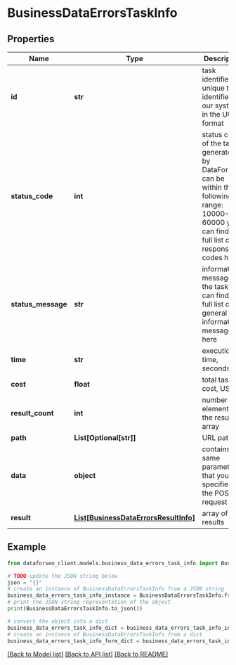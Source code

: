 # BusinessDataErrorsTaskInfo


## Properties

Name | Type | Description | Notes
------------ | ------------- | ------------- | -------------
**id** | **str** | task identifier unique task identifier in our system in the UUID format | [optional] 
**status_code** | **int** | status code of the task generated by DataForSEO, can be within the following range: 10000-60000 you can find the full list of the response codes here | [optional] 
**status_message** | **str** | informational message of the task you can find the full list of general informational messages here | [optional] 
**time** | **str** | execution time, seconds | [optional] 
**cost** | **float** | total tasks cost, USD | [optional] 
**result_count** | **int** | number of elements in the result array | [optional] 
**path** | **List[Optional[str]]** | URL path | [optional] 
**data** | **object** | contains the same parameters that you specified in the POST request | [optional] 
**result** | [**List[BusinessDataErrorsResultInfo]**](BusinessDataErrorsResultInfo.md) | array of results | [optional] 

## Example

```python
from dataforseo_client.models.business_data_errors_task_info import BusinessDataErrorsTaskInfo

# TODO update the JSON string below
json = "{}"
# create an instance of BusinessDataErrorsTaskInfo from a JSON string
business_data_errors_task_info_instance = BusinessDataErrorsTaskInfo.from_json(json)
# print the JSON string representation of the object
print(BusinessDataErrorsTaskInfo.to_json())

# convert the object into a dict
business_data_errors_task_info_dict = business_data_errors_task_info_instance.to_dict()
# create an instance of BusinessDataErrorsTaskInfo from a dict
business_data_errors_task_info_form_dict = business_data_errors_task_info.from_dict(business_data_errors_task_info_dict)
```
[[Back to Model list]](../README.md#documentation-for-models) [[Back to API list]](../README.md#documentation-for-api-endpoints) [[Back to README]](../README.md)


